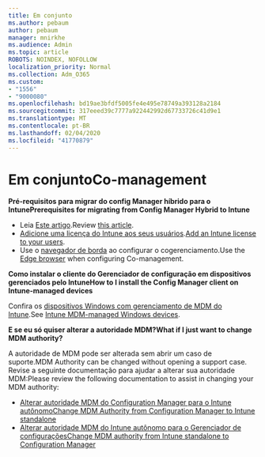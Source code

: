 ```yaml
---
title: Em conjunto
ms.author: pebaum
author: pebaum
manager: mnirkhe
ms.audience: Admin
ms.topic: article
ROBOTS: NOINDEX, NOFOLLOW
localization_priority: Normal
ms.collection: Adm_O365
ms.custom:
- "1556"
- "9000080"
ms.openlocfilehash: bd19ae3bfdf5005fe4e495e78749a393128a2184
ms.sourcegitcommit: 317eeed39c7777a922442992d67733726c41d9e1
ms.translationtype: MT
ms.contentlocale: pt-BR
ms.lasthandoff: 02/04/2020
ms.locfileid: "41770879"
---
```

# <a name="co-management"></a><span data-ttu-id="cb208-102">Em conjunto</span><span class="sxs-lookup"><span data-stu-id="cb208-102">Co-management</span></span>

<span data-ttu-id="cb208-103">**Pré-requisitos para migrar do config Manager híbrido para o Intune**</span><span class="sxs-lookup"><span data-stu-id="cb208-103">**Prerequisites for migrating from Config Manager Hybrid to Intune**</span></span>

- <span data-ttu-id="cb208-104">Leia [Este artigo](https://docs.microsoft.com/configmgr/mdm/deploy-use/migrate-hybridmdm-to-intunesa).</span><span class="sxs-lookup"><span data-stu-id="cb208-104">Review [this article](https://docs.microsoft.com/configmgr/mdm/deploy-use/migrate-hybridmdm-to-intunesa).</span></span>
- <span data-ttu-id="cb208-105">[Adicione uma licença do Intune aos seus usuários](https://docs.microsoft.com/intune/licenses-assign).</span><span class="sxs-lookup"><span data-stu-id="cb208-105">[Add an Intune license to your users](https://docs.microsoft.com/intune/licenses-assign).</span></span>
- <span data-ttu-id="cb208-106">Use o [navegador de borda](https://www.microsoft.com/windows/microsoft-edge) ao configurar o cogerenciamento.</span><span class="sxs-lookup"><span data-stu-id="cb208-106">Use the [Edge browser](https://www.microsoft.com/windows/microsoft-edge) when configuring Co-management.</span></span>

<span data-ttu-id="cb208-107">**Como instalar o cliente do Gerenciador de configuração em dispositivos gerenciados pelo Intune**</span><span class="sxs-lookup"><span data-stu-id="cb208-107">**How to I install the Config Manager client on Intune-managed devices**</span></span>

<span data-ttu-id="cb208-108">Confira os [dispositivos Windows com gerenciamento de MDM do Intune](https://docs.microsoft.com/configmgr/core/clients/deploy/deploy-clients-to-windows-computers#bkmk_mdm).</span><span class="sxs-lookup"><span data-stu-id="cb208-108">See [Intune MDM-managed Windows devices](https://docs.microsoft.com/configmgr/core/clients/deploy/deploy-clients-to-windows-computers#bkmk_mdm).</span></span>

<span data-ttu-id="cb208-109">**E se eu só quiser alterar a autoridade MDM?**</span><span class="sxs-lookup"><span data-stu-id="cb208-109">**What if I just want to change MDM authority?**</span></span>

<span data-ttu-id="cb208-110">A autoridade de MDM pode ser alterada sem abrir um caso de suporte.</span><span class="sxs-lookup"><span data-stu-id="cb208-110">MDM Authority can be changed without opening a support case.</span></span> <span data-ttu-id="cb208-111">Revise a seguinte documentação para ajudar a alterar sua autoridade MDM:</span><span class="sxs-lookup"><span data-stu-id="cb208-111">Please review the following documentation to assist in changing your MDM authority:</span></span>

- [<span data-ttu-id="cb208-112">Alterar autoridade MDM do Configuration Manager para o Intune autônomo</span><span class="sxs-lookup"><span data-stu-id="cb208-112">Change MDM Authority from Configuration Manager to Intune standalone</span></span>](https://docs.microsoft.com/configmgr/mdm/deploy-use/migrate-change-mdm-authority)
- [<span data-ttu-id="cb208-113">Alterar autoridade MDM do Intune autônomo para o Gerenciador de configurações</span><span class="sxs-lookup"><span data-stu-id="cb208-113">Change MDM authority from Intune standalone to Configuration Manager</span></span>](https://docs.microsoft.com/configmgr/mdm/deploy-use/change-mdm-authority)
